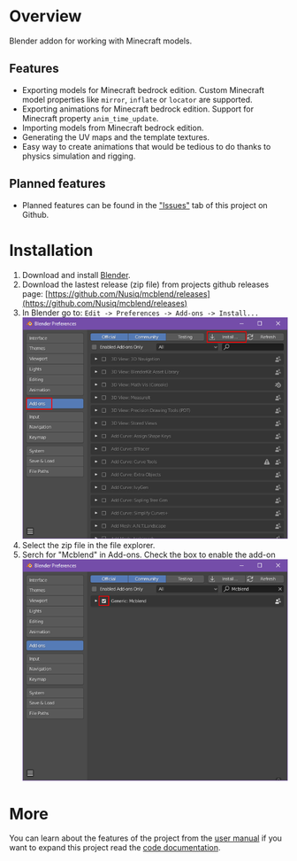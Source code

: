 # Overview
Blender addon for working with Minecraft models.

## Features
- Exporting models for Minecraft bedrock edition. Custom Minecraft model
  properties like `mirror`, `inflate` or `locator` are supported.
- Exporting animations for Minecraft bedrock edition. Support for Minecraft
  property `anim_time_update`.
- Importing models from Minecraft bedrock edition.
- Generating the UV maps and the template textures.
- Easy way to create animations that would be tedious to do thanks to
  physics simulation and rigging.
## Planned features
- Planned features can be found in the
["Issues"](https://github.com/Nusiq/mcblend/issues)
tab of this project on Github.

# Installation
1. Download and install [Blender](https://www.blender.org/download/).
2. Download the lastest release (zip file) from projects github releases
page: [https://github.com/Nusiq/mcblend/releases](https://github.com/Nusiq/mcblend/releases)
3. In Blender go to: `Edit -> Preferences -> Add-ons -> Install...`
![](./img/blender_addons.png)
4. Select the zip file in the file explorer.
5. Serch for "Mcblend" in Add-ons. Check the box to enable the add-on
![](./img/blender_addons_checkbox.png)

# More
You can learn about the features of the project from the
[user manual](./user_manual/basics) if you want to expand this project
read the [code documentation](./code_documentation).
